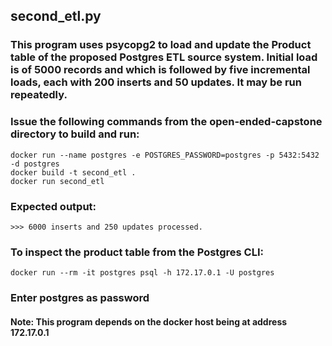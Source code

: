 ##  second_etl.py

###  This program uses psycopg2 to load and update the Product table of the proposed Postgres ETL source system.  Initial load is of 5000 records and which is followed by five incremental loads, each with 200 inserts and 50 updates.  It may be run repeatedly.

###  Issue the following commands from the open-ended-capstone directory to build and run:

```
docker run --name postgres -e POSTGRES_PASSWORD=postgres -p 5432:5432 -d postgres
docker build -t second_etl .
docker run second_etl
```
###   Expected output:

```
>>> 6000 inserts and 250 updates processed.
```

### To inspect the product table from the Postgres CLI:
```
docker run --rm -it postgres psql -h 172.17.0.1 -U postgres
```
### Enter postgres as password

#### Note: This program depends on the docker host being at address 172.17.0.1
